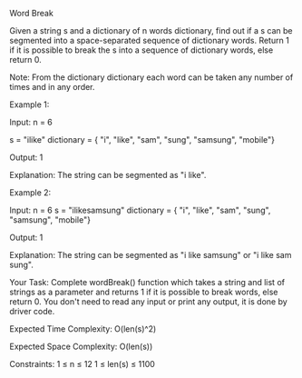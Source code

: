 Word Break

Given a string s and a dictionary of n words dictionary, find out if a s can be segmented into a space-separated sequence of dictionary words. Return 1 if it is possible to break the s into a sequence of dictionary words, else return 0. 

Note: From the dictionary dictionary each word can be taken any number of times and in any order.

Example 1:

Input:
n = 6

s = "ilike"
dictionary = { "i", "like", "sam", "sung", "samsung", "mobile"}

Output:
1

Explanation:
The string can be segmented as "i like".


Example 2:

Input:
n = 6
s = "ilikesamsung"
dictionary = { "i", "like", "sam", "sung", "samsung", "mobile"}

Output:
1


Explanation:
The string can be segmented as 
"i like samsung" or "i like sam sung".


Your Task:
Complete wordBreak() function which takes a string and list of strings as a parameter and returns 1 if it is possible to break words, else return 0. You don't need to read any input or print any output, it is done by driver code.

Expected Time Complexity: O(len(s)^2)

Expected Space Complexity: O(len(s))

Constraints:
1 ≤ n ≤ 12
1 ≤ len(s) ≤ 1100

